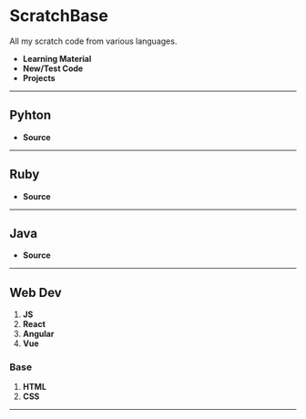 # ScratchBase

All my scratch code from various languages.
+ **Learning Material**
+ **New/Test Code**
+ **Projects**


---

## Pyhton

+ **Source**
---
## Ruby

+ **Source**
---
## Java

+ **Source**
---
## Web Dev

1. **JS**
2. **React**
3. **Angular**
4. **Vue**

### Base

1. **HTML**
2. **CSS**

---


